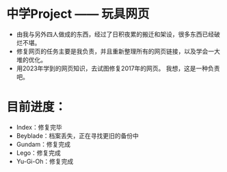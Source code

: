 ﻿# 中学Project —— 玩具网页
- 由我与另外四人做成的东西，经过了日积夜累的搬迁和架设，很多东西已经破烂不堪。
- 修复网页的任务主要是我负责，并且重新整理所有的网页链接，以及学会一大堆的优化。
- 用2023年学到的网页知识，去试图修复2017年的网页。 我想，这是一种负责吧。

# 目前进度：
- Index：修复完毕
- Beyblade：档案丢失，正在寻找更旧的备份中
- Gundam：修复完成
- Lego：修复完成
- Yu-Gi-Oh：修复完成

